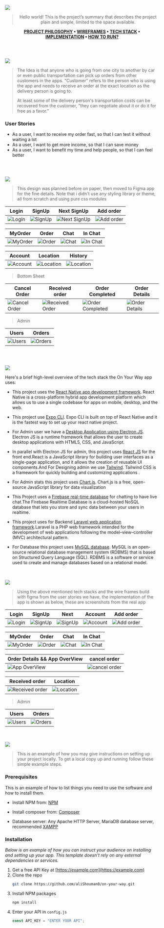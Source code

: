 <img src="./readme/title1.svg"/>

<div align="center">

> Hello world! This is the project’s summary that describes the project plain and simple, limited to the space available.

**[PROJECT PHILOSOPHY](https://github.com/aliShouman0/on-your-way#-project-philosophy) • [WIREFRAMES](https://github.com/aliShouman0/on-your-way#-wireframes) • [TECH STACK](https://github.com/aliShouman0/on-your-way#-tech-stack) • [IMPLEMENTATION](https://github.com/aliShouman0/on-your-way#-impplementation) • [HOW TO RUN?](https://github.com/aliShouman0/on-your-way#-how-to-run)**

</div>

<br><br>

<img src="./readme/title2.svg"/>

> The Idea is that anyone who is going from one city to another by car or even public transportation can pick up orders from other customers in the apps. "Customer" refers to the person who is using the app and needs to receive an order at the exact location as the delivery person is going to.
>
> At least some of the delivery person's transportation costs can be recovered from the customer, "they can negotiate about it or do it for free as a favor."

### User Stories

- As a user, I want to receive my order fast, so that I can test it without waiting a lot
- As a user, I want to get more income, so that I can save money
- As a user, I want to benefit my time and help people, so that I can feel better

<br><br>

<img src="./readme/title3.svg"/>

> This design was planned before on paper, then moved to Figma app for the fine details.
> Note that i didn't use any styling library or theme, all from scratch and using pure css modules

| Login                              | SignUp                               | Next SignUp                               | Add order                                       |
| ---------------------------------- | ------------------------------------ | ---------------------------------------- |  ----------------------------------------------- |
| ![Login](./readme/figma/Login.jpg) | ![SignUp](./readme/figma/Signup.jpg) | ![Next SignUp](./readme/figma/NextSignup.jpg) | ![Add order](./readme/figma/AddOrder.jpg) |

| MyOrder                                        | Order                                        | Chat                                        | In Chat                                       |
| ---------------------------------------------- | -------------------------------------------- | ------------------------------------------- | --------------------------------------------- |
| ![MyOrder](./readme/figma/MyOrder.jpg) | ![Order](./readme/figma/Order.jpg) | ![Chat](./readme/figma/Chat.jpg) | ![In Chat](./readme/figma/InChat.jpg) |


 | Account                                | Location                               | History                               
 | -------------------------------------- | --------------------------------------| --------------------------------------
 | ![Account](./readme/figma/Account.jpg) | ![Location](./readme/figma/Location.jpg)| ![Location](./readme/figma/History.jpg)

> Bottom Sheet

| Cancel Order                                       | Received order                                       | Order Completed                                       | Order Details                                         |
| -------------------------------------------------- | ---------------------------------------------------- | ----------------------------------------------------- | ----------------------------------------------------- |
| ![Cancel Order ](./readme/figma/CancelOrder.jpg) | ![Received Order ](./readme/figma/ReceivedOrder.jpg) | ![Order Completed ](./readme/figma/OrderCompleted.jpg) | ![Order Details](./readme/figma/MyOrderDetails.jpg) |

>Admin

| Users                                         | Orders                                           |
| ----------------------------------------------- | ---------------------------------------------- |
| ![Users](./readme/figma/adminUsers.jpg) | ![Orders](./readme/figma/adminOrders.jpg) |




<br><br>

<img src="./readme/title4.svg"/>

Here's a brief high-level overview of the tech stack the On Your Way app uses:

- This project uses the [React Native app development framework](https://reactnative.dev/). React Native is a cross-platform hybrid app development platform which allows us to use a single codebase for apps on mobile, desktop, and the web.

- This project use [Expo CLI](https://expo.dev/). Expo CLI is built on top of React Native and it is the fastest way to set up your react native project.

- For Admin user we have a [Desktop Application using Electron JS](https://www.electronjs.org/). Electron JS is a runtime framework that allows the user to create desktop applications with HTML5, CSS, and JavaScript.

- In parallel with Electron JS for admin, this project uses [React JS](https://reactjs.org/) for the front end.React is a JavaScript library for building user interfaces as a single-page application, and it allows the creation of reusable UI components.And For Designing admin we use [Tailwind](https://tailwindcss.com/). Tailwind CSS is a framework for quickly building and customizing applications .

- For Admin stats this project uses [Chart.js](https://www.chartjs.org/). Chart.js is a free, open-source JavaScript library for data visualization

- This Project uses a [Firebase real-time database](https://firebase.google.com/products/realtime-database) for chatting to have live chat.The Firebase Realtime Database is a cloud-hosted NoSQL database that lets you store and sync data between your users in realtime.

- This project uses for Backend [Laravel web application framework](https://laravel.com/).Laravel is a PHP web framework intended for the development of web applications following the model–view–controller (MVC) architectural pattern.

- For Database this project uses [MySQL database](https://www.mysql.com/). MySQL is an open-source relational database management system (RDBMS) that is based on Structured Query Language (SQL). RDBMS is a software or service used to create and manage databases based on a relational model.




<br><br>
<img src="./readme/title5.svg"/>

> Using the above mentioned tech stacks and the wire frames build with figma from the user stories we have, the implementation of the app is shown as below, these are screenshots from the real app

| Login                                 | SignUp                                  | Next                                        | Account                                           | Add order                                          |
| ------------------------------------- | --------------------------------------- | ------------------------------------------- | ------------------------------------------------- | -------------------------------------------------- |
| ![Login](./readme/realApp/login.jpeg) | ![SignUp](./readme/realApp/signUp.jpeg) | ![SignUp](./readme/realApp/nextSignup.jpeg) | ![Account](./readme/realApp/account.jpeg) | ![Add order](./readme/realApp/addOrder.jpeg) |

| MyOrder                                           | Order                                           | Chat                                           | In Chat                                          |
| ------------------------------------------------- | ----------------------------------------------- | ---------------------------------------------- | ------------------------------------------------ |
| ![MyOrder](./readme/realApp/myOrder.jpeg) | ![Order](./readme/realApp/order.jpeg) | ![Chat](./readme/realApp/chat.jpeg) | ![In Chat](./readme/realApp/inchat.jpeg) |

>

| Order Details && App OverView                | cancel order                                    |
| -------------------------------------------- | ----------------------------------------------- |
| ![App OverView](./readme/realApp/overView.gif) | ![cancel order](./readme/realApp/cancelOrder.gif) |

| Received order                                         | Location                                    |
| ------------------------------------------------------ | ------------------------------------------------------- |
| ![Received order](./readme/realApp/Receivedorder.gif) | ![Location](./readme/realApp/location.gif) |

>Admin

| Users                                         | Orders                                  |
| ----------------------------------------------| ----------------------------------------- |
| ![Users](./readme/realApp/adminUserStats.gif) | ![Orders](./readme/realApp/adminOrder.gif) |

<br><br>
<img src="./readme/title6.svg"/>

> This is an example of how you may give instructions on setting up your project locally.
> To get a local copy up and running follow these simple example steps.


### Prerequisites

This is an example of how to list things you need to use the software and how to install them.

- Install NPM from: [NPM](https://nodejs.org/en/download)

- Install composer from: [Composer](https://getcomposer.org/download)

- Database server: Any Apache HTTP Server, MariaDB database server, recommended [XAMPP](https://www.apachefriends.org)


### Installation

_Below is an example of how you can instruct your audience on installing and setting up your app. This template doesn't rely on any external dependencies or services._

1. Get a free API Key at [https://example.com](https://example.com)
2. Clone the repo
   ```sh
   git clone https://github.com/aliShouman0/on-your-way.git
   ```
3. Install NPM packages
   ```sh
   npm install
   ```
4. Enter your API in `config.js`
   ```js
   const API_KEY = "ENTER YOUR API";
   ```
